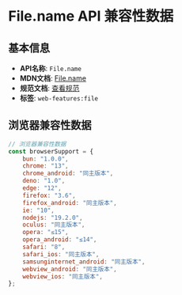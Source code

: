 # File.name API 兼容性数据

## 基本信息

- **API名称**: `File.name`
- **MDN文档**: [File.name](https://developer.mozilla.org/docs/Web/API/File/name)
- **规范文档**: [查看规范](https://w3c.github.io/FileAPI/#dfn-name)
- **标签**: `web-features:file`

## 浏览器兼容性数据

```javascript
// 浏览器兼容性数据
const browserSupport = {
    bun: "1.0.0",
    chrome: "13",
    chrome_android: "同主版本",
    deno: "1.0",
    edge: "12",
    firefox: "3.6",
    firefox_android: "同主版本",
    ie: "10",
    nodejs: "19.2.0",
    oculus: "同主版本",
    opera: "≤15",
    opera_android: "≤14",
    safari: "8",
    safari_ios: "同主版本",
    samsunginternet_android: "同主版本",
    webview_android: "同主版本",
    webview_ios: "同主版本",
};

```

